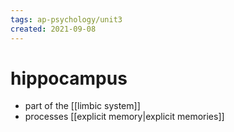 ```yaml
---
tags: ap-psychology/unit3 
created: 2021-09-08
---
```


# hippocampus

- part of the [[limbic system]]
- processes [[explicit memory|explicit memories]] 
